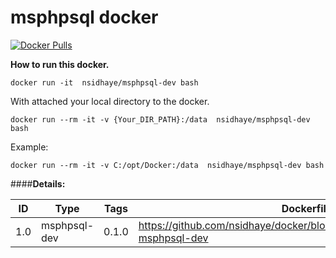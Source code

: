msphpsql docker
=====================
[![Docker Pulls](https://img.shields.io/badge/docker%20pulls-05-blue.svg?maxAge=2592000)](https://hub.docker.com/r/nsidhaye/msphpsql-dev/)

**How to run this docker.**

    docker run -it  nsidhaye/msphpsql-dev bash

With attached your local directory to the docker.

    docker run --rm -it -v {Your_DIR_PATH}:/data  nsidhaye/msphpsql-dev bash

Example: 

    docker run --rm -it -v C:/opt/Docker:/data  nsidhaye/msphpsql-dev bash

####**Details:**

ID | Type | Tags | Dockerfile
--- | --- | --- | ---
1.0|msphpsql-dev|0.1.0| https://github.com/nsidhaye/docker/blob/master/msphpsql/Dockerfile-msphpsql-dev
